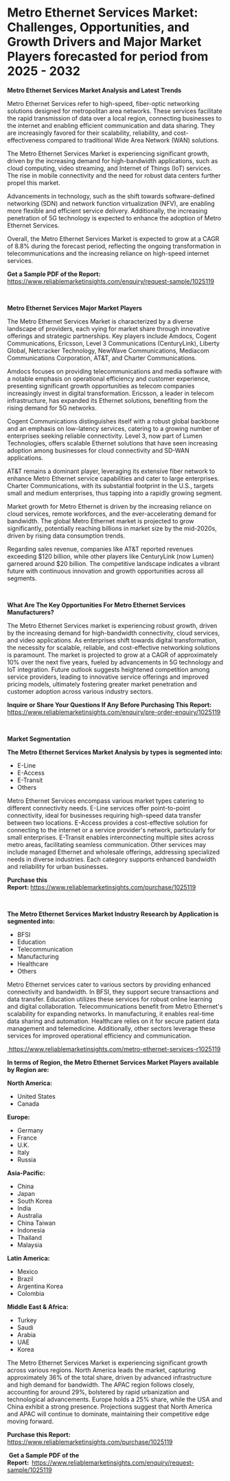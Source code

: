 <p><h1>Metro Ethernet Services Market: Challenges, Opportunities, and Growth Drivers and Major Market Players forecasted for period from 2025 - 2032</h1></p><p><strong>Metro Ethernet Services Market Analysis and Latest Trends</strong></p>
<p><p>Metro Ethernet Services refer to high-speed, fiber-optic networking solutions designed for metropolitan area networks. These services facilitate the rapid transmission of data over a local region, connecting businesses to the internet and enabling efficient communication and data sharing. They are increasingly favored for their scalability, reliability, and cost-effectiveness compared to traditional Wide Area Network (WAN) solutions.</p><p>The Metro Ethernet Services Market is experiencing significant growth, driven by the increasing demand for high-bandwidth applications, such as cloud computing, video streaming, and Internet of Things (IoT) services. The rise in mobile connectivity and the need for robust data centers further propel this market. </p><p>Advancements in technology, such as the shift towards software-defined networking (SDN) and network function virtualization (NFV), are enabling more flexible and efficient service delivery. Additionally, the increasing penetration of 5G technology is expected to enhance the adoption of Metro Ethernet Services. </p><p>Overall, the Metro Ethernet Services Market is expected to grow at a CAGR of 8.8% during the forecast period, reflecting the ongoing transformation in telecommunications and the increasing reliance on high-speed internet services.</p></p>
<p><strong>Get a Sample PDF of the Report:&nbsp;</strong> <a href="https://www.reliablemarketinsights.com/enquiry/request-sample/1025119?utm_campaign=3133&utm_medium=2&utm_source=Github&utm_content=ia&utm_term=17042025&utm_id=metro-ethernet-services">https://www.reliablemarketinsights.com/enquiry/request-sample/1025119</a></p>
<p>&nbsp;</p>
<p><strong>Metro Ethernet Services Major Market Players</strong></p>
<p><p>The Metro Ethernet Services Market is characterized by a diverse landscape of providers, each vying for market share through innovative offerings and strategic partnerships. Key players include Amdocs, Cogent Communications, Ericsson, Level 3 Communications (CenturyLink), Liberty Global, Netcracker Technology, NewWave Communications, Mediacom Communications Corporation, AT&T, and Charter Communications.</p><p>Amdocs focuses on providing telecommunications and media software with a notable emphasis on operational efficiency and customer experience, presenting significant growth opportunities as telecom companies increasingly invest in digital transformation. Ericsson, a leader in telecom infrastructure, has expanded its Ethernet solutions, benefiting from the rising demand for 5G networks.</p><p>Cogent Communications distinguishes itself with a robust global backbone and an emphasis on low-latency services, catering to a growing number of enterprises seeking reliable connectivity. Level 3, now part of Lumen Technologies, offers scalable Ethernet solutions that have seen increasing adoption among businesses for cloud connectivity and SD-WAN applications.</p><p>AT&T remains a dominant player, leveraging its extensive fiber network to enhance Metro Ethernet service capabilities and cater to large enterprises. Charter Communications, with its substantial footprint in the U.S., targets small and medium enterprises, thus tapping into a rapidly growing segment.</p><p>Market growth for Metro Ethernet is driven by the increasing reliance on cloud services, remote workforces, and the ever-accelerating demand for bandwidth. The global Metro Ethernet market is projected to grow significantly, potentially reaching billions in market size by the mid-2020s, driven by rising data consumption trends.</p><p>Regarding sales revenue, companies like AT&T reported revenues exceeding $120 billion, while other players like CenturyLink (now Lumen) garnered around $20 billion. The competitive landscape indicates a vibrant future with continuous innovation and growth opportunities across all segments.</p></p>
<p>&nbsp;</p>
<p><strong>What Are The Key Opportunities For Metro Ethernet Services Manufacturers?</strong></p>
<p><p>The Metro Ethernet Services market is experiencing robust growth, driven by the increasing demand for high-bandwidth connectivity, cloud services, and video applications. As enterprises shift towards digital transformation, the necessity for scalable, reliable, and cost-effective networking solutions is paramount. The market is projected to grow at a CAGR of approximately 10% over the next five years, fueled by advancements in 5G technology and IoT integration. Future outlook suggests heightened competition among service providers, leading to innovative service offerings and improved pricing models, ultimately fostering greater market penetration and customer adoption across various industry sectors.</p></p>
<p><strong>Inquire or Share Your Questions If Any Before Purchasing This Report:</strong> <a href="https://www.reliablemarketinsights.com/enquiry/pre-order-enquiry/1025119?utm_campaign=3133&utm_medium=2&utm_source=Github&utm_content=ia&utm_term=17042025&utm_id=metro-ethernet-services">https://www.reliablemarketinsights.com/enquiry/pre-order-enquiry/1025119</a></p>
<p>&nbsp;</p>
<p><strong>Market Segmentation</strong></p>
<p><strong>The Metro Ethernet Services Market Analysis by types is segmented into:</strong></p>
<p><ul><li>E-Line</li><li>E-Access</li><li>E-Transit</li><li>Others</li></ul></p>
<p><p>Metro Ethernet Services encompass various market types catering to different connectivity needs. E-Line services offer point-to-point connectivity, ideal for businesses requiring high-speed data transfer between two locations. E-Access provides a cost-effective solution for connecting to the internet or a service provider's network, particularly for small enterprises. E-Transit enables interconnecting multiple sites across metro areas, facilitating seamless communication. Other services may include managed Ethernet and wholesale offerings, addressing specialized needs in diverse industries. Each category supports enhanced bandwidth and reliability for urban businesses.</p></p>
<p><strong>Purchase this Report:&nbsp;</strong><a href="https://www.reliablemarketinsights.com/purchase/1025119?utm_campaign=3133&utm_medium=2&utm_source=Github&utm_content=ia&utm_term=17042025&utm_id=metro-ethernet-services">https://www.reliablemarketinsights.com/purchase/1025119</a></p>
<p>&nbsp;</p>
<p><strong>The Metro Ethernet Services Market Industry Research by Application is segmented into:</strong></p>
<p><ul><li>BFSI</li><li>Education</li><li>Telecommunication</li><li>Manufacturing</li><li>Healthcare</li><li>Others</li></ul></p>
<p><p>Metro Ethernet services cater to various sectors by providing enhanced connectivity and bandwidth. In BFSI, they support secure transactions and data transfer. Education utilizes these services for robust online learning and digital collaboration. Telecommunications benefit from Metro Ethernet's scalability for expanding networks. In manufacturing, it enables real-time data sharing and automation. Healthcare relies on it for secure patient data management and telemedicine. Additionally, other sectors leverage these services for improved operational efficiency and communication.</p></p>
<p><a href="https://www.reliablemarketinsights.com/metro-ethernet-services-r1025119?utm_campaign=3133&utm_medium=2&utm_source=Github&utm_content=ia&utm_term=17042025&utm_id=metro-ethernet-services">&nbsp;https://www.reliablemarketinsights.com/metro-ethernet-services-r1025119</a></p>
<p><strong>In terms of Region, the Metro Ethernet Services Market Players available by Region are:</strong></p>
<p>
    <p> <strong> North America: </strong>
        <ul>
            <li>United States</li>
            <li>Canada</li>
        </ul>
        </p> 
    <p> <strong> Europe: </strong>
        <ul>
            <li>Germany</li>
            <li>France</li>
            <li>U.K.</li>
            <li>Italy</li>
            <li>Russia</li>
        </ul>
        </p> 
    <p> <strong> Asia-Pacific: </strong>
        <ul>
            <li>China</li>
            <li>Japan</li>
            <li>South Korea</li>
            <li>India</li>
            <li>Australia</li>
            <li>China Taiwan</li>
            <li>Indonesia</li>
            <li>Thailand</li>
            <li>Malaysia</li>
        </ul>
        </p> 
    <p> <strong> Latin America: </strong>
        <ul>
            <li>Mexico</li>
            <li>Brazil</li>
            <li>Argentina Korea</li>
            <li>Colombia</li>
        </ul>
        </p> 
    <p> <strong> Middle East & Africa: </strong>
        <ul>
            <li>Turkey</li>
            <li>Saudi</li>
            <li>Arabia</li>
            <li>UAE</li>
            <li>Korea</li>
        </ul>
    </p>
    </p>
<p><p>The Metro Ethernet Services Market is experiencing significant growth across various regions. North America leads the market, capturing approximately 36% of the total share, driven by advanced infrastructure and high demand for bandwidth. The APAC region follows closely, accounting for around 29%, bolstered by rapid urbanization and technological advancements. Europe holds a 25% share, while the USA and China exhibit a strong presence. Projections suggest that North America and APAC will continue to dominate, maintaining their competitive edge moving forward.</p></p>
<p><strong>Purchase this Report: </strong><a href="https://www.reliablemarketinsights.com/purchase/1025119?utm_campaign=3133&utm_medium=2&utm_source=Github&utm_content=ia&utm_term=17042025&utm_id=metro-ethernet-services">https://www.reliablemarketinsights.com/purchase/1025119</a></p>
<p>&nbsp;<strong>Get a Sample PDF of the Report:&nbsp;&nbsp;</strong><a href="https://www.reliablemarketinsights.com/enquiry/request-sample/1025119?utm_campaign=3133&utm_medium=2&utm_source=Github&utm_content=ia&utm_term=17042025&utm_id=metro-ethernet-services">https://www.reliablemarketinsights.com/enquiry/request-sample/1025119</a></p>
<p><strong></strong></p>
<p><p></p><p></p><p></p></p>